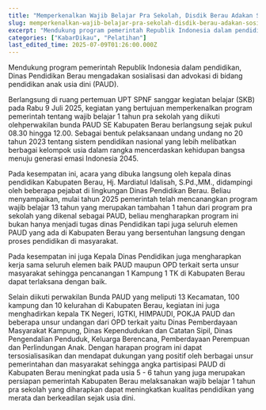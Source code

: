 ```yaml
---
title: "Memperkenalkan Wajib Belajar Pra Sekolah, Disdik Berau Adakan Sosialisasi "
slug: memperkenalkan-wajib-belajar-pra-sekolah-disdik-berau-adakan-sosialisasi
excerpt: "Mendukung program pemerintah Republik Indonesia dalam pendidikan, Dinas Pendidikan Berau mengadakan sosialisasi dan advokasi di bidang  pendidikan anak usia dini (PAUD)."
categories: ["KabarDikau", "Pelatihan"]
last_edited_time: 2025-07-09T01:26:00.000Z
---
```

Mendukung program pemerintah Republik Indonesia dalam pendidikan, Dinas Pendidikan Berau mengadakan sosialisasi dan advokasi di bidang  pendidikan anak usia dini (PAUD).

Berlangsung di ruang pertemuan UPT SPNF sanggar kegiatan belajar (SKB) pada Rabu 9 Juli 2025, kegiatan yang bertujuan memperkenalkan program pemerintah tentang wajib belajar 1 tahun pra sekolah yang diikuti olehperwakilan bunda PAUD SE Kabupaten Berau berlangsung sejak pukul 08.30 hingga 12.00. Sebagai bentuk pelaksanaan undang undang no 20 tahun 2023 tentang sistem pendidikan nasional yang lebih melibatkan berbagai kelompok usia dalam rangka mencerdaskan kehidupan bangsa menuju generasi emasi Indonesia 2045.

Pada kesempatan ini, acara yang dibuka langsung oleh kepala dinas pendidikan Kabupaten Berau, Hj. Mardiatul Idalisah, S.Pd.,MM., didampingi oleh beberapa pejabat di lingkungan Dinas Pendidikan Berau. Beliau menyampaikan,  mulai tahun 2025 pemerintah telah mencanangkan program wajib belajar 13 tahun yang merupakan tambahan 1 tahun dari program pra sekolah yang dikenal sebagai PAUD, beliau mengharapkan program ini bukan hanya menjadi tugas dinas Pendidikan tapi juga seluruh elemen PAUD yang ada di Kabupaten Berau yang bersentuhan langsung dengan proses pendidikan di masyarakat.

Pada kesempatan ini juga Kepala Dinas Pendidikan juga mengharapkan kerja sama seluruh elemen baik PAUD maupun OPD terkait serta unsur masyarakat sehingga pencanangan 1 Kampung 1 TK di Kabupaten Berau dapat terlaksana dengan baik.

Selain diikuti perwakilan Bunda PAUD yang meliputi 13 Kecamatan, 100 kampung dan 10 kelurahan di Kabupaten Berau, kegiatan ini juga menghadirkan kepala TK Negeri, IGTKI, HIMPAUDI, POKJA PAUD dan beberapa unsur undangan dari OPD terkait yaitu Dinas Pemberdayaan Masyarakat Kampung,  Dinas Kependudukan dan Catatan Sipil, Dinas Pengendalian Penduduk, Keluarga Berencana, Pemberdayaan  Perempuan dan Perlindungan Anak. Dengan harapan program ini dapat tersosialisasikan dan mendapat dukungan yang positif oleh berbagai unsur pemerintahan dan masyarakat sehingga angka partisipasi PAUD di Kabupaten Berau meningkat  pada usia 5 - 6 tahun yang juga merupakan  persiapan pemerintah Kabupaten Berau melaksanakan wajib belajar 1 tahun pra sekolah yang diharapkan dapat meningkatkan kualitas pendidikan yang merata dan berkeadilan sejak usia dini.